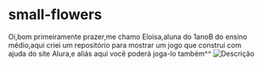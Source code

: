 # small-flowers
Oi,bom primeiramente prazer,me chamo Eloisa,aluna do 1anoB do ensino médio,aqui criei um repositório para mostrar um jogo que construi com ajuda do site Alura,e aliás aqui você poderá joga-lo também^^
![Descrição](https://images.vexels.com/content/283912/preview/cute-baby-frog-f82370.png)
